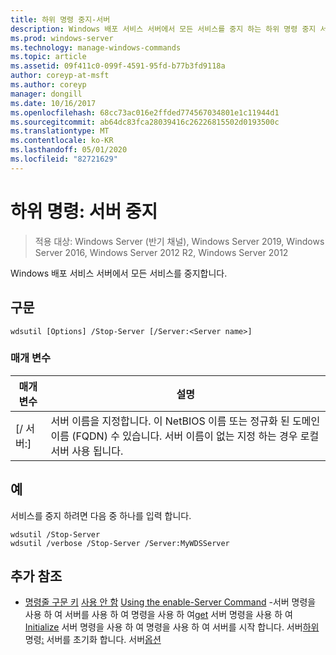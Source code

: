 ```yaml
---
title: 하위 명령 중지-서버
description: Windows 배포 서비스 서버에서 모든 서비스를 중지 하는 하위 명령 중지 서버에 대 한 참조 항목입니다.
ms.prod: windows-server
ms.technology: manage-windows-commands
ms.topic: article
ms.assetid: 09f411c0-099f-4591-95fd-b77b3fd9118a
author: coreyp-at-msft
ms.author: coreyp
manager: dongill
ms.date: 10/16/2017
ms.openlocfilehash: 68cc73ac016e2ffded774567034801e1c11944d1
ms.sourcegitcommit: ab64dc83fca28039416c26226815502d0193500c
ms.translationtype: MT
ms.contentlocale: ko-KR
ms.lasthandoff: 05/01/2020
ms.locfileid: "82721629"
---
```

# <a name="subcommand-stop-server"></a>하위 명령: 서버 중지

> 적용 대상: Windows Server (반기 채널), Windows Server 2019, Windows Server 2016, Windows Server 2012 R2, Windows Server 2012

Windows 배포 서비스 서버에서 모든 서비스를 중지합니다.

## <a name="syntax"></a>구문
```
wdsutil [Options] /Stop-Server [/Server:<Server name>]
```
### <a name="parameters"></a>매개 변수
|매개 변수|설명|
|-------|--------|
|[/ 서버:<Server name>]|서버 이름을 지정합니다. 이 NetBIOS 이름 또는 정규화 된 도메인 이름 (FQDN) 수 있습니다. 서버 이름이 없는 지정 하는 경우 로컬 서버 사용 됩니다.|
## <a name="examples"></a>예
서비스를 중지 하려면 다음 중 하나를 입력 합니다.
```
wdsutil /Stop-Server
wdsutil /verbose /Stop-Server /Server:MyWDSServer
```
## <a name="additional-references"></a>추가 참조
- [명령줄 구문 키](command-line-syntax-key.md)
[사용 안 함](using-the-disable-server-command.md)
[Using the enable-Server Command](using-the-enable-server-command.md)
-서버 명령을 사용 하 여 서버를 사용 하 여 명령을 사용 하 여[get](using-the-get-server-command.md)
서버 명령을 사용 하 여[Initialize](using-the-initialize-server-command.md)
서버 명령을 사용 하 여 명령을 사용 하 여 서버를 시작
합니다. 서버[하위](subcommand-start-server.md)명령[:](subcommand-set-server.md)
서버를 초기화 합니다. 서버[옵션](the-uninitialize-server-option.md)
